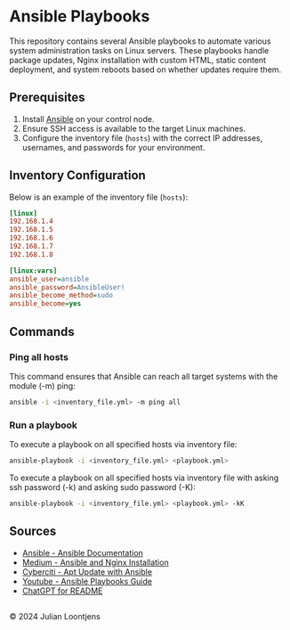 # Ansible Playbooks

This repository contains several Ansible playbooks to automate various system administration tasks on Linux servers. These playbooks handle package updates, Nginx installation with custom HTML, static content deployment, and system reboots based on whether updates require them.

## Prerequisites

1. Install [Ansible](https://docs.ansible.com/ansible/latest/installation_guide/index.html) on your control node.
2. Ensure SSH access is available to the target Linux machines.
3. Configure the inventory file (`hosts`) with the correct IP addresses, usernames, and passwords for your environment.

## Inventory Configuration

Below is an example of the inventory file (`hosts`):

```ini
[linux]
192.168.1.4
192.168.1.5
192.168.1.6
192.168.1.7
192.168.1.8

[linux:vars]
ansible_user=ansible
ansible_password=AnsibleUser!
ansible_become_method=sudo
ansible_become=yes
```

## Commands
### Ping all hosts
This command ensures that Ansible can reach all target systems with the module (-m) ping:
```bash
ansible -i <inventory_file.yml> -m ping all
```
### Run a playbook
To execute a playbook on all specified hosts via inventory file:
```bash
ansible-playbook -i <inventory_file.yml> <playbook.yml>
```

To execute a playbook on all specified hosts via inventory file with asking ssh password (-k) and asking sudo password (-K):
```bash
ansible-playbook -i <inventory_file.yml> <playbook.yml> -kK
```

## Sources

* [Ansible - Ansible Documentation](https://docs.ansible.com/ansible/latest/installation_guide/index.html)
* [Medium - Ansible and Nginx Installation](https://medium.com/@JleeCloudEngineer/how-to-install-nginx-using-ansible-playbook-on-ubuntu-vm-to-display-custom-html-page-fe8e7be4b1bc)
* [Cyberciti - Apt Update with Ansible](https://www.cyberciti.biz/faq/ansible-apt-update-all-packages-on-ubuntu-debian-linux/)
* [Youtube - Ansible Playbooks Guide](https://www.youtube.com/watch?v=sSHpixS6OSo&list=PLXHMZDvOn5sW-EXm2Ur5TroSatW-t0Vz_&index=3)
* [ChatGPT for README](chatgpt.com)

##
© 2024 Julian Loontjens 